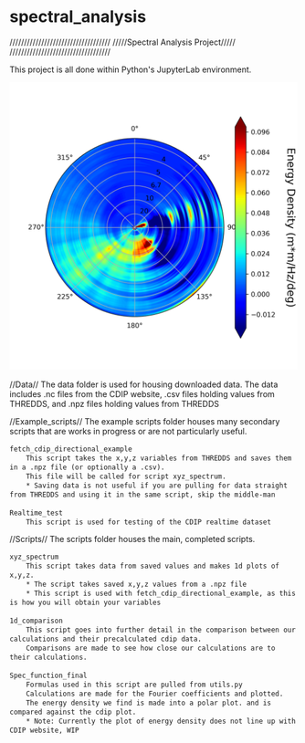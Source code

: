 # spectral_analysis
///////////////////////////////////
/////Spectral Analysis Project/////
///////////////////////////////////

This project is all done within Python's JupyterLab environment.

<div align="center">
    <img src="figs/energy_density_polar_plot.png" width="600">
</div>

//Data//
    The data folder is used for housing downloaded data.
    The data includes .nc files from the CDIP website, .csv files holding values from THREDDS, and .npz files holding values from THREDDS



//Example_scripts//
    The example scripts folder houses many secondary scripts that are works in progress or are not particularly useful.


    fetch_cdip_directional_example
        This script takes the x,y,z variables from THREDDS and saves them in a .npz file (or optionally a .csv).
        This file will be called for script xyz_spectrum.
        * Saving data is not useful if you are pulling for data straight from THREDDS and using it in the same script, skip the middle-man

    Realtime_test
        This script is used for testing of the CDIP realtime dataset


//Scripts//
    The scripts folder houses the main, completed scripts.

    xyz_spectrum
        This script takes data from saved values and makes 1d plots of x,y,z.
        * The script takes saved x,y,z values from a .npz file 
        * This script is used with fetch_cdip_directional_example, as this is how you will obtain your variables

    1d_comparison  
        This script goes into further detail in the comparison between our calculations and their precalculated cdip data.
        Comparisons are made to see how close our calculations are to their calculations.

    Spec_function_final
        Formulas used in this script are pulled from utils.py        
        Calculations are made for the Fourier coefficients and plotted.
        The energy density we find is made into a polar plot. and is compared against the cdip plot.
        * Note: Currently the plot of energy density does not line up with CDIP website, WIP
